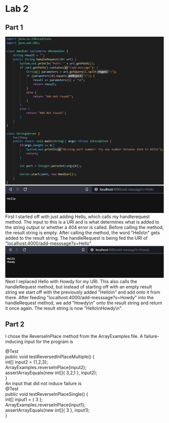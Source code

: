 # Lab 2  
## Part 1  
![Image](stringserver.png)  
![Image](server1.png)  
First I started off with just adding Hello, which calls my handlerequest method. The input to this is a URI and is what determines what is added to the string output or whether a 404 error is called. Before calling the method, the result string is empty. After calling the method, the word "Hello\n" gets added to the result string. The handleRequest is being fed the URI of "localhost:4000/add-messsage?s=Hello".  
![Image](server2.png)  
Next I replaced Hello with Howdy for my URI. This also calls the handleRequest method, but instead of starting off with an empty result string we start off with the previously added "Hello\n" and add onto it from there. After feeding "localhost:4000/add-messsage?s=Howdy" into the handleRequest method, we add "Howdy\n" onto the result string and return it once again. The result string is now "Hello\nHowdy\n".  
## Part 2  
I chose the ReverseInPlace method from the ArrayExamples file. A failure-inducing input for the program is  
  
@Test  
public void testReversedInPlaceMultiple() {  
	int[] input2 = {1,2,3};  
	ArrayExamples.reverseInPlace(input2);  
	assertArrayEquals(new int[]{ 3,2,1 }, input2);  
}  
An input that did not induce failure is  
@Test  
public void testReverseInPlaceSingle() {  
	int[] input1 = { 3 };  
	ArrayExamples.reverseInPlace(input1);  
	assertArrayEquals(new int[]{ 3 }, input1);  
}  
